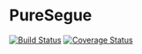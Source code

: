 # PureSegue

[![Build Status](https://travis-ci.org/ajjnix/PureSegue.svg?branch=master)](https://travis-ci.org/ajjnix/PureSegue)
[![Coverage Status](https://coveralls.io/repos/github/ajjnix/PureSegue/badge.svg)](https://coveralls.io/github/ajjnix/PureSegue)
